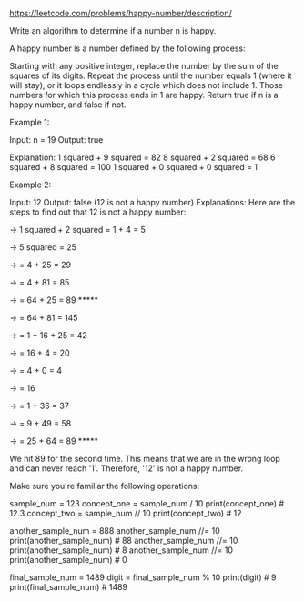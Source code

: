 https://leetcode.com/problems/happy-number/description/

Write an algorithm to determine if a number n is happy.

A happy number is a number defined by the following process:

Starting with any positive integer, replace the number by the sum of the squares of its digits.
Repeat the process until the number equals 1 (where it will stay), 
or it loops endlessly in a cycle which does not include 1.
Those numbers for which this process ends in 1 are happy.
Return true if n is a happy number, and false if not.


Example 1:

Input: n = 19
Output: true

Explanation:
1 squared  + 9 squared = 82
8 squared + 2 squared = 68
6 squared + 8 squared = 100
1 squared + 0 squared + 0 squared = 1



Example 2:

Input: 12
Output: false (12 is not a happy number)
Explanations: Here are the steps to find out that 12 is not a happy number:


-> 1 squared + 2 squared  = 1 + 4 = 5

-> 5 squared = 25

-> = 4 + 25 = 29

-> = 4 + 81 = 85

-> = 64 + 25 = 89       *****

-> = 64 + 81 = 145

-> = 1 + 16 + 25 = 42

-> = 16 + 4 = 20

-> = 4 + 0 = 4

-> = 16

-> = 1 + 36 = 37

-> = 9 + 49 = 58

-> = 25 + 64 = 89       *****


We hit 89 for the second time.
This means that we are in the wrong loop and can never reach '1'.
Therefore, '12' is not a happy number.





Make sure you're familiar the following operations:

sample_num = 123
concept_one = sample_num / 10
print(concept_one) # 12.3
concept_two = sample_num // 10
print(concept_two) # 12

another_sample_num = 888
another_sample_num //= 10
print(another_sample_num) # 88
another_sample_num //= 10
print(another_sample_num) # 8
another_sample_num //= 10
print(another_sample_num) # 0

final_sample_num = 1489
digit = final_sample_num % 10
print(digit) # 9
print(final_sample_num) # 1489